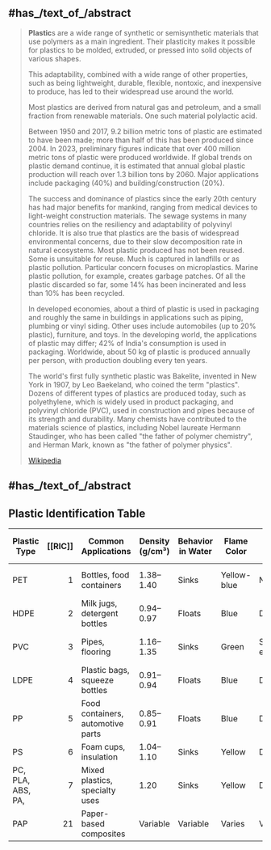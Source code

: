 
## #has_/text_of_/abstract 

> **Plastic**s are a wide range of synthetic or semisynthetic materials 
> that use polymers as a main ingredient. 
> Their plasticity makes it possible for plastics to be molded, extruded, 
> or pressed into solid objects of various shapes. 
> 
> This adaptability, combined with a wide range of other properties, 
> such as being lightweight, durable, flexible, nontoxic, and inexpensive to produce, 
> has led to their widespread use around the world. 
> 
> Most plastics are derived from natural gas and petroleum, 
> and a small fraction from renewable materials. 
> One such material polylactic acid.
>
> Between 1950 and 2017, 9.2 billion metric tons of plastic are estimated to have been made; 
> more than half of this has been produced since 2004. 
> In 2023, preliminary figures indicate that over 400 million metric tons of plastic were produced worldwide. 
> If global trends on plastic demand continue, it is estimated that 
> annual global plastic production will reach over 1.3 billion tons by 2060. 
> Major applications include packaging (40%) and building/construction (20%).
>
> The success and dominance of plastics since the early 20th century has had major benefits for mankind, ranging from medical devices to light-weight construction materials.  The sewage systems in many countries relies on the resiliency and adaptability of polyvinyl chloride.  It is also true that plastics are the basis of widespread environmental concerns, due to their slow decomposition rate in natural ecosystems. Most plastic produced has not been reused.  Some is unsuitable for reuse.  Much is captured in landfills or as plastic pollution.  Particular concern focuses on microplastics. Marine plastic pollution, for example, creates garbage patches. Of all the plastic discarded so far, some 14% has been incinerated and less than 10% has been recycled.
>
> In developed economies, about a third of plastic is used in packaging and roughly the same in buildings in applications such as piping, plumbing or vinyl siding. Other uses include automobiles (up to 20% plastic), furniture, and toys. In the developing world, the applications of plastic may differ; 42% of India's consumption is used in packaging. Worldwide, about 50 kg of plastic is produced annually per person, with production doubling every ten years.
>
> The world's first fully synthetic plastic was Bakelite, invented in New York in 1907, by Leo Baekeland, who coined the term "plastics". Dozens of different types of plastics are produced today, such as polyethylene, which is widely used in product packaging, and polyvinyl chloride (PVC), used in construction and pipes because of its strength and durability. Many chemists have contributed to the materials science of plastics, including Nobel laureate Hermann Staudinger, who has been called "the father of polymer chemistry", and Herman Mark, known as "the father of polymer physics".
>
> [Wikipedia](https://en.wikipedia.org/wiki/Plastic)





## #has_/text_of_/abstract 

## Plastic Identification Table

| Plastic Type      | [[RIC]] | Common Applications               | Density (g/cm³) | Behavior in Water | Flame Color | Drip Behavior      | Odor                   | Solvent Sensitivity   | Melting Point (°C) |
| ----------------- | ------: | --------------------------------- | --------------- | ----------------- | ----------- | ------------------ | ---------------------- | --------------------- | ------------------ |
| PET               |       1 | Bottles, food containers          | 1.38–1.40       | Sinks             | Yellow-blue | No drips           | Sweet, chemical        | Resists most solvents | 250–260            |
| HDPE              |       2 | Milk jugs, detergent bottles      | 0.94–0.97       | Floats            | Blue        | Drips              | Wax-like               | Highly resistant      | 130–137            |
| PVC               |       3 | Pipes, flooring                   | 1.16–1.35       | Sinks             | Green       | Self-extinguishing | Chlorine-like          | Softens in acetone    | 100–260 (varies)   |
| LDPE              |       4 | Plastic bags, squeeze bottles     | 0.91–0.94       | Floats            | Blue        | Drips              | Paraffin-like          | Highly resistant      | 105–115            |
| PP                |       5 | Food containers, automotive parts | 0.85–0.91       | Floats            | Blue        | Drips              | Candle-like            | Highly resistant      | 160–170            |
| PS                |       6 | Foam cups, insulation             | 1.04–1.10       | Sinks             | Yellow      | Drips, sooty       | Sweet, styrene         | Dissolves in acetone  | ~240               |
| PC, PLA, ABS, PA, |       7 | Mixed plastics, specialty uses    | 1.20            | Sinks             | Yellow      | Drips, sooty       | Phenolic               | Resists most solvents | ~267               |
| PAP               |      21 | Paper-based  composites           | Variable        | Variable          | Varies      | Varies             | Neutral or burnt paper | Varies                | Varies             |

